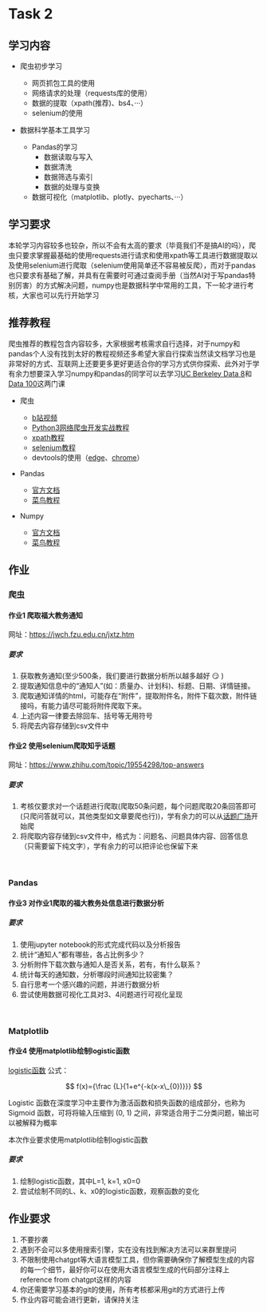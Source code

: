 # Task 2

## 学习内容

- 爬虫初步学习

  - 网页抓包工具的使用
  - 网络请求的处理（requests库的使用）
  - 数据的提取（xpath(推荐)、bs4、···）
  - selenium的使用

- 数据科学基本工具学习
  - Pandas的学习
    - 数据读取与写入
    - 数据清洗
    - 数据筛选与索引
    - 数据的处理与变换
  - 数据可视化（matplotlib、plotly、pyecharts、···）

## 学习要求

本轮学习内容较多也较杂，所以不会有太高的要求（毕竟我们不是搞AI的吗），爬虫只要求掌握最基础的使用requests进行请求和使用xpath等工具进行数据提取以及使用selenium进行爬取（selenium使用简单还不容易被反爬），而对于pandas也只要求有基础了解，并具有在需要时可通过查阅手册（当然AI对于写pandas特别厉害）的方式解决问题，numpy也是数据科学中常用的工具，下一轮才进行考核，大家也可以先行开始学习

## 推荐教程

爬虫推荐的教程包含内容较多，大家根据考核需求自行选择，对于numpy和pandas个人没有找到太好的教程视频还多希望大家自行探索当然读文档学习也是非常好的方式、互联网上还要更多更好更适合你的学习方式供你探索、此外对于学有余力想要深入学习numpy和pandas的同学可以去学习[UC Berkeley Data 8](https://www.data8.org/)和[Data 100](https://ds100.org/)这两门课

- 爬虫

  - [b站视频](https://www.bilibili.com/video/BV1Yh411o7Sz)
  - [Python3网络爬虫开发实战教程](https://cuiqingcai.com/5052.html)
  - [xpath教程](https://www.runoob.com/xpath/xpath-syntax.html)
  - [selenium教程](https://www.selenium.dev/documentation/)
  - devtools的使用（[edge](https://learn.microsoft.com/zh-cn/microsoft-edge/devtools-guide-chromium/elements-tool/elements-tool)、[chrome](https://developer.chrome.com/docs/devtools?hl=zh-cn)）

- Pandas

  - [官方文档](https://pandas.pydata.org/docs/)
  - [菜鸟教程](https://www.runoob.com/pandas/pandas-tutorial.html)

- Numpy
  - [官方文档](https://numpy.org/doc/stable/)
  - [菜鸟教程](https://www.runoob.com/numpy/numpy-tutorial.html)

## 作业

### 爬虫

#### 作业1 爬取福大教务通知

网址：<https://jwch.fzu.edu.cn/jxtz.htm>

##### 要求

1. 获取教务通知(至少500条，我们要进行数据分析所以越多越好 :smirk: )
2. 提取通知信息中的“通知人”(如：质量办、计划科)、标题、日期、详情链接。
3. 爬取通知详情的html，可能存在“附件”，提取附件名，附件下载次数，附件链接吗，有能力请尽可能将附件爬取下来。
4. 上述内容一律要去除回车、括号等无用符号
5. 将爬去内容存储到csv文件中

#### 作业2 使用selenium爬取知乎话题

网址：<https://www.zhihu.com/topic/19554298/top-answers>

##### 要求

1. 考核仅要求对一个话题进行爬取(爬取50条问题，每个问题爬取20条回答即可(只爬问答就可以，其他类型如文章要爬也行))，学有余力的可以从[话题广场](https://www.zhihu.com/topics)开始爬
2. 将爬取内容存储到csv文件中，格式为：问题名、问题具体内容、回答信息（只需要留下纯文字），学有余力的可以把评论也保留下来

<br>

### Pandas

#### 作业3 对作业1爬取的福大教务处信息进行数据分析

##### 要求

1. 使用jupyter notebook的形式完成代码以及分析报告
2. 统计“通知人”都有哪些，各占比例多少？
3. 分析附件下载次数与通知人是否关系，若有，有什么联系？
4. 统计每天的通知数，分析哪段时间通知比较密集？
5. 自行思考一个感兴趣的问题，并进行数据分析
6. 尝试使用数据可视化工具对3、4问题进行可视化呈现

<br>

### Matplotlib

#### 作业4 使用matplotlib绘制logistic函数

[logistic函数](https://zh.wikipedia.org/wiki/%E9%80%BB%E8%BE%91%E6%96%AF%E8%B0%9B%E5%87%BD%E6%95%B0)
公式：

$$
f(x)={\frac {L}{1+e^{-k(x-x\_{0})}}}
$$

Logistic 函数在深度学习中主要作为激活函数和损失函数的组成部分，也称为 Sigmoid 函数，可将将输入压缩到 (0, 1) 之间，非常适合用于二分类问题，输出可以被解释为概率

本次作业要求使用matplotlib绘制logistic函数

##### 要求

1. 绘制logistic函数，其中L=1, k=1, x0=0
2. 尝试绘制不同的L、k、x0的logistic函数，观察函数的变化

## 作业要求

1. 不要抄袭
2. 遇到不会可以多使用搜索引擎，实在没有找到解决方法可以来群里提问
3. 不限制使用chatgpt等大语言模型工具，但你需要确保你了解模型生成的内容的每一个细节，最好你可以在使用大语言模型生成的代码部分注释上reference from chatgpt这样的内容
4. 你还需要学习基本的git的使用，所有考核都采用git的方式进行上传
5. 作业内容可能会进行更新，请保持关注
